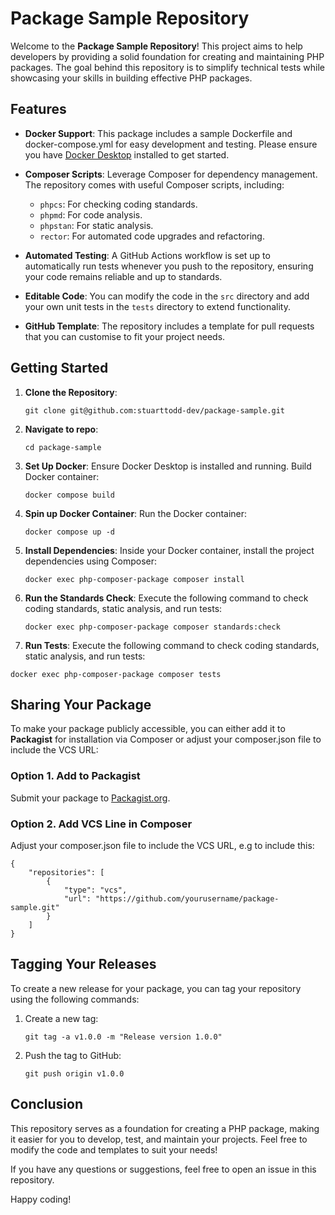 # Package Sample Repository

Welcome to the **Package Sample Repository**! This project aims to help developers by providing a solid foundation for creating and maintaining PHP packages. The goal behind this repository is to simplify technical tests while showcasing your skills in building effective PHP packages.

## Features

- **Docker Support**: This package includes a sample Dockerfile and docker-compose.yml for easy development and testing. Please ensure you have [Docker Desktop](https://www.docker.com/products/docker-desktop) installed to get started.

- **Composer Scripts**: Leverage Composer for dependency management. The repository comes with useful Composer scripts, including:
  - `phpcs`: For checking coding standards.
  - `phpmd`: For code analysis.
  - `phpstan`: For static analysis.
  - `rector`: For automated code upgrades and refactoring.
  
- **Automated Testing**: A GitHub Actions workflow is set up to automatically run tests whenever you push to the repository, ensuring your code remains reliable and up to standards.

- **Editable Code**: You can modify the code in the `src` directory and add your own unit tests in the `tests` directory to extend functionality.

- **GitHub Template**: The repository includes a template for pull requests that you can customise to fit your project needs.

## Getting Started

1. **Clone the Repository**:
   ```
   git clone git@github.com:stuarttodd-dev/package-sample.git
   ```

2. **Navigate to repo**:
   ```
   cd package-sample
   ```

3. **Set Up Docker**:
   Ensure Docker Desktop is installed and running. Build Docker container:
   ```
   docker compose build
   ```

4. **Spin up Docker Container**:
   Run the Docker container:
   ```
   docker compose up -d
   ```

5. **Install Dependencies**:
   Inside your Docker container, install the project dependencies using Composer:
   ```
   docker exec php-composer-package composer install
   ```

6. **Run the Standards Check**:
   Execute the following command to check coding standards, static analysis, and run tests:
   ```
   docker exec php-composer-package composer standards:check
   ```

 7. **Run Tests**:
   Execute the following command to check coding standards, static analysis, and run tests:
   ```
   docker exec php-composer-package composer tests
   ```

## Sharing Your Package

To make your package publicly accessible, you can either add it to **Packagist** for installation via Composer or adjust your composer.json file to include the VCS URL:

### Option 1. Add to Packagist

Submit your package to [Packagist.org](https://packagist.org).

### Option 2. Add VCS Line in Composer

Adjust your composer.json file to include the VCS URL, e.g to include this:
```
{
    "repositories": [
        {
            "type": "vcs",
            "url": "https://github.com/yourusername/package-sample.git" 
        }
    ]
}
```

## Tagging Your Releases

To create a new release for your package, you can tag your repository using the following commands:

1. Create a new tag:
   ```
   git tag -a v1.0.0 -m "Release version 1.0.0"
   ```
3. Push the tag to GitHub:
   ```
   git push origin v1.0.0
   ```
   
## Conclusion

This repository serves as a foundation for creating a PHP package, making it easier for you to develop, test, and maintain your projects. Feel free to modify the code and templates to suit your needs!

If you have any questions or suggestions, feel free to open an issue in this repository.

Happy coding!
